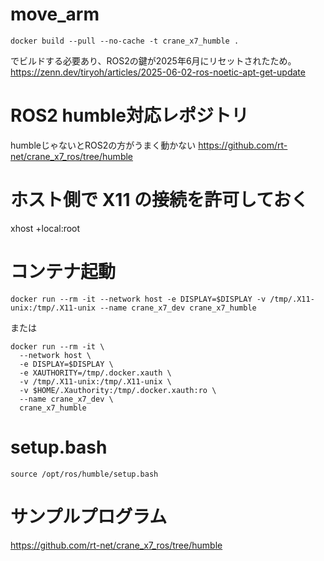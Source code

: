 # move_arm

    docker build --pull --no-cache -t crane_x7_humble .

でビルドする必要あり、ROS2の鍵が2025年6月にリセットされたため。
https://zenn.dev/tiryoh/articles/2025-06-02-ros-noetic-apt-get-update

# ROS2 humble対応レポジトリ
humbleじゃないとROS2の方がうまく動かない
https://github.com/rt-net/crane_x7_ros/tree/humble


# ホスト側で X11 の接続を許可しておく
xhost +local:root

# コンテナ起動

    docker run --rm -it --network host -e DISPLAY=$DISPLAY -v /tmp/.X11-unix:/tmp/.X11-unix --name crane_x7_dev crane_x7_humble

または

    docker run --rm -it \
      --network host \
      -e DISPLAY=$DISPLAY \
      -e XAUTHORITY=/tmp/.docker.xauth \
      -v /tmp/.X11-unix:/tmp/.X11-unix \
      -v $HOME/.Xauthority:/tmp/.docker.xauth:ro \
      --name crane_x7_dev \
      crane_x7_humble


# setup.bash

    source /opt/ros/humble/setup.bash

# サンプルプログラム

https://github.com/rt-net/crane_x7_ros/tree/humble



